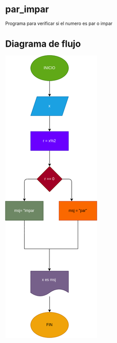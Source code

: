 # par_impar
Programa para verificar si el numero es par o impar

# Diagrama de flujo 
![Diagrama de flujo](diagrama.png "Diagrama de flujo")